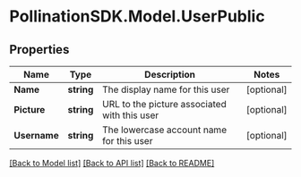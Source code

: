 
# PollinationSDK.Model.UserPublic

## Properties

Name | Type | Description | Notes
------------ | ------------- | ------------- | -------------
**Name** | **string** | The display name for this user | [optional] 
**Picture** | **string** | URL to the picture associated with this user | [optional] 
**Username** | **string** | The lowercase account name for this user | [optional] 

[[Back to Model list]](../README.md#documentation-for-models)
[[Back to API list]](../README.md#documentation-for-api-endpoints)
[[Back to README]](../README.md)

